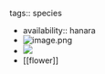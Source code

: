 tags:: species
- availability:: hanara
- ![image.png](https://peach-geographical-bat-397.mypinata.cloud/ipfs/QmNzQd3rR8sGg6Y1uiqkwbt4pCXs3QVmxfTowTnHMgB9et)
- ![](https://peach-geographical-bat-397.mypinata.cloud/ipfs/QmS3z1vY5REQM6ztGruNZc57VAD5tS3saC9DysCvcUBF5t)
- [[flower]]